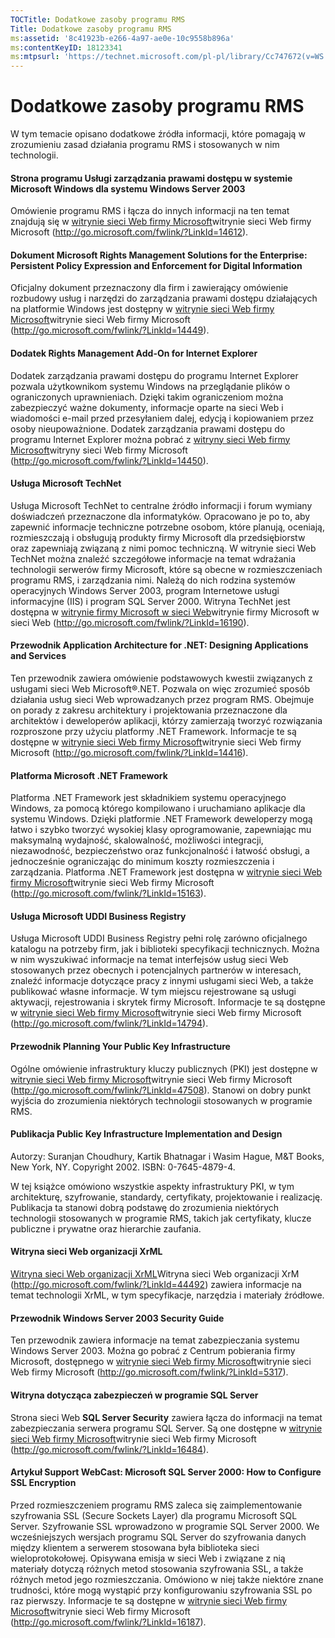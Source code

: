 ```yaml
---
TOCTitle: Dodatkowe zasoby programu RMS
Title: Dodatkowe zasoby programu RMS
ms:assetid: '8c41923b-e266-4a97-ae0e-10c9558b896a'
ms:contentKeyID: 18123341
ms:mtpsurl: 'https://technet.microsoft.com/pl-pl/library/Cc747672(v=WS.10)'
---
```


Dodatkowe zasoby programu RMS
=============================

W tym temacie opisano dodatkowe źródła informacji, które pomagają w zrozumieniu zasad działania programu RMS i stosowanych w nim technologii.

#### Strona programu Usługi zarządzania prawami dostępu w systemie Microsoft Windows dla systemu Windows Server 2003

Omówienie programu RMS i łącza do innych informacji na ten temat znajdują się w [witrynie sieci Web firmy Microsoft](http://go.microsoft.com/fwlink/?linkid=14612)witrynie sieci Web firmy Microsoft (http://go.microsoft.com/fwlink/?LinkId=14612).

#### Dokument Microsoft Rights Management Solutions for the Enterprise: Persistent Policy Expression and Enforcement for Digital Information

Oficjalny dokument przeznaczony dla firm i zawierający omówienie rozbudowy usług i narzędzi do zarządzania prawami dostępu działających na platformie Windows jest dostępny w [witrynie sieci Web firmy Microsoft](http://go.microsoft.com/fwlink/?linkid=14449)witrynie sieci Web firmy Microsoft (http://go.microsoft.com/fwlink/?LinkId=14449).

#### Dodatek Rights Management Add-On for Internet Explorer

Dodatek zarządzania prawami dostępu do programu Internet Explorer pozwala użytkownikom systemu Windows na przeglądanie plików o ograniczonych uprawnieniach. Dzięki takim ograniczeniom można zabezpieczyć ważne dokumenty, informacje oparte na sieci Web i wiadomości e-mail przed przesyłaniem dalej, edycją i kopiowaniem przez osoby nieupoważnione. Dodatek zarządzania prawami dostępu do programu Internet Explorer można pobrać z [witryny sieci Web firmy Microsoft](http://go.microsoft.com/fwlink/?linkid=14450)witryny sieci Web firmy Microsoft (http://go.microsoft.com/fwlink/?LinkId=14450).

#### Usługa Microsoft TechNet

Usługa Microsoft TechNet to centralne źródło informacji i forum wymiany doświadczeń przeznaczone dla informatyków. Opracowano je po to, aby zapewnić informacje techniczne potrzebne osobom, które planują, oceniają, rozmieszczają i obsługują produkty firmy Microsoft dla przedsiębiorstw oraz zapewniają związaną z nimi pomoc techniczną. W witrynie sieci Web TechNet można znaleźć szczegółowe informacje na temat wdrażania technologii serwerów firmy Microsoft, które są obecne w rozmieszczeniach programu RMS, i zarządzania nimi. Należą do nich rodzina systemów operacyjnych Windows Server 2003, program Internetowe usługi informacyjne (IIS) i program SQL Server 2000. Witryna TechNet jest dostępna w [witrynie firmy Microsoft w sieci Web](http://go.microsoft.com/fwlink/?linkid=16190)witrynie firmy Microsoft w sieci Web (http://go.microsoft.com/fwlink/?LinkId=16190).

#### Przewodnik Application Architecture for .NET: Designing Applications and Services

Ten przewodnik zawiera omówienie podstawowych kwestii związanych z usługami sieci Web Microsoft®.NET. Pozwala on więc zrozumieć sposób działania usług sieci Web wprowadzanych przez program RMS. Obejmuje on porady z zakresu architektury i projektowania przeznaczone dla architektów i deweloperów aplikacji, którzy zamierzają tworzyć rozwiązania rozproszone przy użyciu platformy .NET Framework. Informacje te są dostępne w [witrynie sieci Web firmy Microsoft](http://go.microsoft.com/fwlink/?linkid=14416)witrynie sieci Web firmy Microsoft (http://go.microsoft.com/fwlink/?LinkId=14416).

#### Platforma Microsoft .NET Framework

Platforma .NET Framework jest składnikiem systemu operacyjnego Windows, za pomocą którego kompilowano i uruchamiano aplikacje dla systemu Windows. Dzięki platformie .NET Framework deweloperzy mogą łatwo i szybko tworzyć wysokiej klasy oprogramowanie, zapewniając mu maksymalną wydajność, skalowalność, możliwości integracji, niezawodność, bezpieczeństwo oraz funkcjonalność i łatwość obsługi, a jednocześnie ograniczając do minimum koszty rozmieszczenia i zarządzania. Platforma .NET Framework jest dostępna w [witrynie sieci Web firmy Microsoft](http://go.microsoft.com/fwlink/?linkid=15163)witrynie sieci Web firmy Microsoft (http://go.microsoft.com/fwlink/?LinkId=15163).

#### Usługa Microsoft UDDI Business Registry

Usługa Microsoft UDDI Business Registry pełni rolę zarówno oficjalnego katalogu na potrzeby firm, jak i biblioteki specyfikacji technicznych. Można w nim wyszukiwać informacje na temat interfejsów usług sieci Web stosowanych przez obecnych i potencjalnych partnerów w interesach, znaleźć informacje dotyczące pracy z innymi usługami sieci Web, a także publikować własne informacje. W tym miejscu rejestrowane są usługi aktywacji, rejestrowania i skrytek firmy Microsoft. Informacje te są dostępne w [witrynie sieci Web firmy Microsoft](http://go.microsoft.com/fwlink/?linkid=14794)witrynie sieci Web firmy Microsoft (http://go.microsoft.com/fwlink/?LinkId=14794).

#### Przewodnik Planning Your Public Key Infrastructure

Ogólne omówienie infrastruktury kluczy publicznych (PKI) jest dostępne w [witrynie sieci Web firmy Microsoft](http://go.microsoft.com/fwlink/?linkid=47508)witrynie sieci Web firmy Microsoft (http://go.microsoft.com/fwlink/?LinkId=47508). Stanowi on dobry punkt wyjścia do zrozumienia niektórych technologii stosowanych w programie RMS.

#### Publikacja Public Key Infrastructure Implementation and Design

Autorzy: Suranjan Choudhury, Kartik Bhatnagar i Wasim Hague, M&T Books, New York, NY. Copyright 2002. ISBN: 0-7645-4879-4.

W tej książce omówiono wszystkie aspekty infrastruktury PKI, w tym architekturę, szyfrowanie, standardy, certyfikaty, projektowanie i realizację. Publikacja ta stanowi dobrą podstawę do zrozumienia niektórych technologii stosowanych w programie RMS, takich jak certyfikaty, klucze publiczne i prywatne oraz hierarchie zaufania.

#### Witryna sieci Web organizacji XrML

[Witryna sieci Web organizacji XrML](http://go.microsoft.com/fwlink/?linkid=44492)Witryna sieci Web organizacji XrM (http://go.microsoft.com/fwlink/?LinkId=44492) zawiera informacje na temat technologii XrML, w tym specyfikacje, narzędzia i materiały źródłowe.

#### Przewodnik Windows Server 2003 Security Guide

Ten przewodnik zawiera informacje na temat zabezpieczania systemu Windows Server 2003. Można go pobrać z Centrum pobierania firmy Microsoft, dostępnego w [witrynie sieci Web firmy Microsoft](http://go.microsoft.com/fwlink/?linkid=5317)witrynie sieci Web firmy Microsoft (http://go.microsoft.com/fwlink/?LinkId=5317).

#### Witryna dotycząca zabezpieczeń w programie SQL Server

Strona sieci Web **SQL Server Security** zawiera łącza do informacji na temat zabezpieczania serwera programu SQL Server. Są one dostępne w [witrynie sieci Web firmy Microsoft](http://go.microsoft.com/fwlink/?linkid=16484)witrynie sieci Web firmy Microsoft (http://go.microsoft.com/fwlink/?LinkId=16484).

#### Artykuł Support WebCast: Microsoft SQL Server 2000: How to Configure SSL Encryption

Przed rozmieszczeniem programu RMS zaleca się zaimplementowanie szyfrowania SSL (Secure Sockets Layer) dla programu Microsoft SQL Server. Szyfrowanie SSL wprowadzono w programie SQL Server 2000. We wcześniejszych wersjach programu SQL Server do szyfrowania danych między klientem a serwerem stosowana była biblioteka sieci wieloprotokołowej. Opisywana emisja w sieci Web i związane z nią materiały dotyczą różnych metod stosowania szyfrowania SSL, a także różnych metod jego rozmieszczania. Omówiono w niej także niektóre znane trudności, które mogą wystąpić przy konfigurowaniu szyfrowania SSL po raz pierwszy. Informacje te są dostępne w [witrynie sieci Web firmy Microsoft](http://go.microsoft.com/fwlink/?linkid=16187)witrynie sieci Web firmy Microsoft (http://go.microsoft.com/fwlink/?LinkId=16187).
